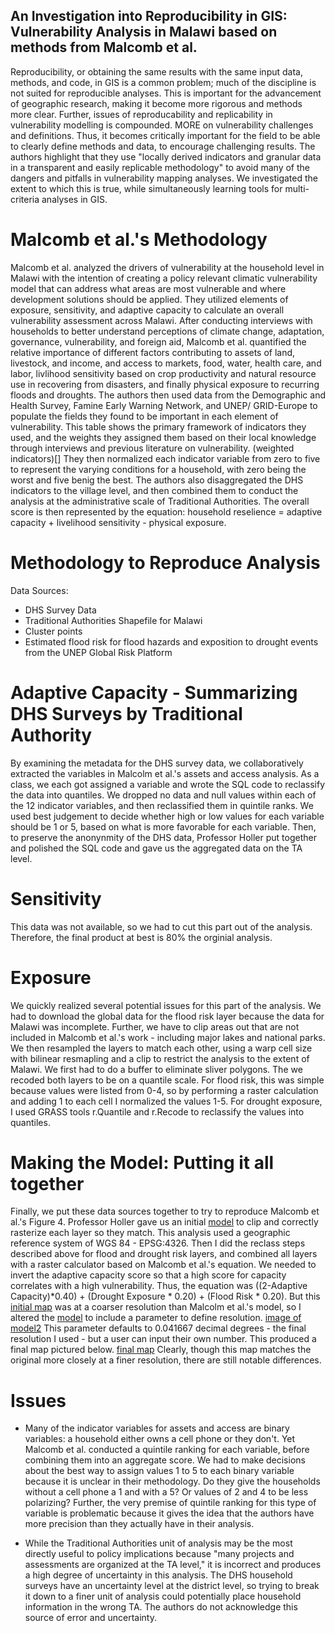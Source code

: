## An Investigation into Reproducibility in GIS: Vulnerability Analysis in Malawi based on methods from Malcomb et al. 

Reproducibility, or obtaining the same results with the same input data, methods, and code, in GIS is a common problem; much of the discipline is not suited for reproducible analyses. This is important for the advancement of geographic research, making it become more rigorous and methods more clear. Further, issues of reproducability and replicability in vulnerability modelling is compounded. MORE on vulnerability challenges and definitions. Thus, it becomes critically important for the field to be able to clearly define methods and data, to encourage challenging results. The authors highlight that they use "locally derived indicators and granular data in a transparent and easily replicable methodology" to avoid many of the dangers and pitfalls in vulnerability mapping analyses. We investigated the extent to which this is true, while simultaneously learning tools for multi-criteria analyses in GIS.

# Malcomb et al.'s Methodology
Malcomb et al. analyzed the drivers of vulnerability at the household level in Malawi with the intention of creating a policy relevant climatic vulnerability model that can address what areas are most vulnerable and where development solutions should be applied. They utilized elements of exposure, sensitivity, and adaptive capacity to calculate an overall vulnerability assessment across Malawi. After conducting interviews with households to better understand perceptions of climate change, adaptation, governance, vulnerability, and foreign aid, Malcomb et al. quantified the relative importance of different factors contributing to assets of land, livestock, and income, and access to markets, food, water, health care, and labor, livlihood sensitivity based on crop productivity and natural resource use in recovering from disasters, and finally physical exposure to recurring floods and droughts. The authors then used data from the Demographic and Health Survey, Famine Early Warning Network, and UNEP/ GRID-Europe to populate the fields they found to be important in each element of vulnerability. This table shows the primary framework of indicators they used, and the weights they assigned them based on their local knowledge through interviews and previous literature on vulnerability. 
(weighted indicators)[]
They then normalized each indicator variable from zero to five to represent the varying conditions for a household, with zero being the worst and five benig the best. The authors also disaggregated the DHS indicators to the village level, and then combined them to conduct the analysis at the administrative scale of Traditional Authorities. The overall score is then represented by the equation: household reselience = adaptive capacity + livelihood sensitivity - physical exposure.

# Methodology to Reproduce Analysis
Data Sources:
- DHS Survey Data
- Traditional Authorities Shapefile for Malawi
- Cluster points
- Estimated flood risk for flood hazards and exposition to drought events from the UNEP Global Risk Platform 

# Adaptive Capacity - Summarizing DHS Surveys by Traditional Authority
By examining the metadata for the DHS survey data, we collaboratively extracted the variables in Malcolm et al.'s assets and access analysis. As a class, we each got assigned a variable and wrote the SQL code to reclassify the data into quantiles. We dropped no data and null values within each of the 12 indicator variables, and then reclassified them in quintile ranks. We used best judgement to decide whether high or low values for each variable should be 1 or 5, based on what is more favorable for each variable. Then, to preserve the anonynmity of the DHS data, Professor Holler put together and polished the SQL code and gave us the aggregated data on the TA level. 

# Sensitivity 
This data was not available, so we had to cut this part out of the analysis. Therefore, the final product at best is 80% the orginial analysis. 

# Exposure
We quickly realized several potential issues for this part of the analysis. We had to download the global data for the flood risk layer because the data for Malawi was incomplete. Further, we have to clip areas out that are not included in Malcomb et al.'s work - including major lakes and national parks. We then resampled the layers to match each other, using a warp cell size with bilinear resmapling and a clip to restrict the analysis to the extent of Malawi. We first had to do a buffer to eliminate sliver polygons. The we recoded both layers to be on a quantile scale. For flood risk, this was simple because values were listed from 0-4, so by performing a raster calculation and adding 1 to each cell I normalized the values 1-5. For drought exposure, I used GRASS tools r.Quantile and r.Recode to reclassify the values into quantiles. 

# Making the Model: Putting it all together
Finally, we put these data sources together to try to reproduce Malcomb et al.'s Figure 4. Professor Holler gave us an initial [model](vulnerability.model3) to clip and correctly rasterize each layer so they match. This analysis used a geographic reference system of WGS 84 - EPSG:4326. Then I did the reclass steps described above for flood and drought risk layers, and combined all layers with a raster calculator based on Malcomb et al.'s equation. We needed to invert the adaptive capacity score so that a high score for capacity correlates with a high vulnerability. Thus, the equation was ((2-Adaptive Capacity)*0.40) + (Drought Exposure * 0.20) + (Flood Risk * 0.20). But this [initial map]() was at a coarser resolution than Malcolm et al.'s model, so I altered the [model](vulnerability.Finer.model3) to include a parameter to define resolution. [image of model2](ModelResolution.JPG) This parameter defaults to 0.041667 decimal degrees - the final resolution I used - but a user can input their own number. This produced a final map pictured below.
[final map](MalcolmReproduce.pdf)
Clearly, though this map matches the original more closely at a finer resolution, there are still notable differences. 

# Issues 
- Many of the indicator variables for assets and access are binary variables: a household either owns a cell phone or they don't. Yet Malcomb et al. conducted a quintile ranking for each variable, before combining them into an aggregate score. We had to make decisions about the best way to assign values 1 to 5 to each binary variable because it is unclear in their methodology. Do they give the households without a cell phone a 1 and with a 5? Or values of 2 and 4 to be less polarizing? Further, the very premise of quintile ranking for this type of variable is problematic because it gives the idea that the authors have more precision than they actually have in their analysis. 

- While the Traditional Authorities unit of analysis may be the most directly useful to policy implications because "many projects and assessments are organized at the TA level," it is incorrect and produces a high degree of uncertainty in this analysis. The DHS household surveys have an uncertainty level at the district level, so trying to break it down to a finer unit of analysis could potentially place household information in the wrong TA. The authors do not acknowledge this source of error and uncertainty. 






